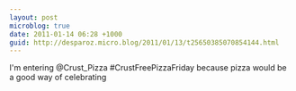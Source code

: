 ```yaml
---
layout: post
microblog: true
date: 2011-01-14 06:28 +1000
guid: http://desparoz.micro.blog/2011/01/13/t25650385070854144.html
---
```

I'm entering @Crust_Pizza #CrustFreePizzaFriday because pizza would be a good way of celebrating
